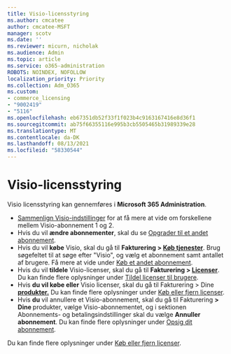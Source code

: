 ```yaml
---
title: Visio-licensstyring
ms.author: cmcatee
author: cmcatee-MSFT
manager: scotv
ms.date: ''
ms.reviewer: micurn, nicholak
ms.audience: Admin
ms.topic: article
ms.service: o365-administration
ROBOTS: NOINDEX, NOFOLLOW
localization_priority: Priority
ms.collection: Adm_O365
ms.custom:
- commerce_licensing
- "9002419"
- "5116"
ms.openlocfilehash: eb67351db52f33f1f023b4c9163167416e8d36f1
ms.sourcegitcommit: ab75f66355116e995b3cb5505465b31989339e28
ms.translationtype: MT
ms.contentlocale: da-DK
ms.lasthandoff: 08/13/2021
ms.locfileid: "58330544"
---
```

# <a name="visio-license-management"></a>Visio-licensstyring

Visio licensstyring kan gennemføres i **Microsoft 365 Administration**.

- [Sammenlign Visio-indstillinger](https://www.microsoft.com/microsoft-365/visio/microsoft-visio-plans-and-pricing-compare-visio-options?rtc=1) for at få mere at vide om forskellene mellem Visio-abonnement 1 og 2.
- Hvis du vil **ændre abonnementer**, skal du se [Opgrader til et andet abonnement](https://docs.microsoft.com/microsoft-365/commerce/subscriptions/upgrade-to-different-plan).
- Hvis du vil **købe** Visio, skal du gå til **Fakturering > [Køb tjenester](https://go.microsoft.com/fwlink/p/?linkid=868433)**. Brug søgefeltet til at søge efter "Visio", og vælg et abonnement samt antallet af brugere. Få mere at vide under [Køb et andet abonnement](https://docs.microsoft.com/microsoft-365/commerce/try-or-buy-microsoft-365#buy-a-different-subscription).
- Hvis du vil **tildele** Visio-licenser, skal du gå til **Fakturering > [Licenser](https://go.microsoft.com/fwlink/p/?linkid=842264)**. Du kan finde flere oplysninger under [Tildel licenser til brugere](https://docs.microsoft.com/microsoft-365/admin/manage/assign-licenses-to-users).
- Hvis **du vil købe eller** Visio licenser, skal du gå til Fakturering > Dine **[produkter.](https://go.microsoft.com/fwlink/p/?linkid=842054)** Du kan finde flere oplysninger under [Køb eller fjern licenser](https://docs.microsoft.com/microsoft-365/commerce/licenses/buy-licenses#buy-or-remove-licenses-for-your-business-subscription).
- Hvis **du** vil annullere et Visio-abonnement, skal du gå til Fakturering  **> Dine [](https://go.microsoft.com/fwlink/p/?linkid=842054)** produkter, vælge Visio-abonnementet, og i sektionen Abonnements- og betalingsindstillinger skal du vælge **Annuller abonnement**. Du kan finde flere oplysninger under [Opsig dit abonnement](https://docs.microsoft.com/microsoft-365/commerce/subscriptions/cancel-your-subscription).

Du kan finde flere oplysninger under [Køb eller fjern licenser](https://docs.microsoft.com/microsoft-365/commerce/licenses/buy-licenses).
